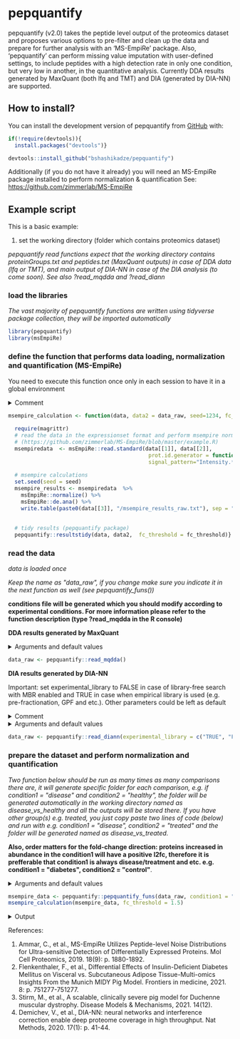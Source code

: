 
<!-- README.md is generated from README.Rmd. Please edit that file -->

# pepquantify

<!-- badges: start -->
<!-- badges: end -->

pepquantify (v2.0) takes the peptide level output of the proteomics dataset and
proposes various options to pre-filter and clean up the data and prepare
for further analysis with an ‘MS-EmpiRe’ package. Also,
‘pepquantify’ can perform missing value imputation with user-defined
settings, to include peptides with a high detection rate in only one
condition, but very low in another, in the quantitative analysis. Currently DDA results generated by MaxQuant (both lfq and TMT) and DIA (generated by DIA-NN) are supported.

## How to install?

You can install the development version of pepquantify from
[GitHub](https://github.com/) with:

``` r
if(!require(devtools)){
  install.packages("devtools")}

devtools::install_github("bshashikadze/pepquantify")
```

Additionally (if you do not have it already) you will need an MS-EmpiRe package installed to perform normalization & quantification
See: https://github.com/zimmerlab/MS-EmpiRe 

## Example script

This is a basic example:
1. set the working directory (folder which contains proteomics dataset)

*pepquantify read functions expect that the working directory contains proteinGroups.txt and peptides.txt (MaxQuant outputs) in case of DDA data (lfq or TMT), and main output of DIA-NN in case of the DIA analysis (to come soon). See also ?read_mqdda and ?read_diann*

### load the libraries
*The vast majority of pepquantify functions are written using tidyverse package collection, they will be imported automatically*
``` r
library(pepquantify)
library(msEmpiRe)
```


### define the function that performs data loading, normalization and quantification (MS-EmpiRe)
You need to execute this function once only in each session to have it in a global environment  

<details>
<summary>Comment</summary>

see: https://github.com/zimmerlab/MS-EmpiRe to know more about MS-EmpiRe package (also doi:10.1074/mcp.RA119.001509)  
note1: this function consists with codes which can be found in -
https://github.com/zimmerlab/MS-EmpiRe/blob/master/example.R 
note2: this is only an example code and for more information you should
refer to the documentation of an MS-EmpiRe package. 
note3: in msEmpiRe::read.standard I usually use different regext for unlisting.
This is iportant to remove unique number at the end of the protein ids which is added by pepquantify read functions and is neccessary for MS-EmpiRe read.standard function. The pattern used in the following function removes everything after the last dot (.), while the original pattern in the read.standard removes after the first dot, which is inconvinient in case of ncbi refseq protein database which has version numbers e.g. XP_123456.1
</details>


``` r
msempire_calculation <- function(data, data2 = data_raw, seed=1234, fc_threshold = 1.5) {
  
  require(magrittr)
  # read the data in the expressionset format and perform msempire normalization and quantification  
  # (https://github.com/zimmerlab/MS-EmpiRe/blob/master/example.R)
  msempiredata  <- msEmpiRe::read.standard(data[[1]], data[[2]],
                                            prot.id.generator = function(pep) unlist(strsplit(pep, "\\.[0-9]*$"))[1],
                                            signal_pattern="Intensity.*")
  
  # msempire calculations
  set.seed(seed = seed)
  msempire_results <- msempiredata  %>%
    msEmpiRe::normalize() %>%
    msEmpiRe::de.ana() %>%
    write.table(paste0(data[[3]], "/msempire_results_raw.txt"), sep = "\t", row.names = F)
  
  
  # tidy results (pepquantify package)
  pepquantify::resultstidy(data, data2,  fc_threshold = fc_threshold)}
```

### read the data
*data is loaded once*

*Keep the name as "data_raw", if you change make sure you indicate it in the next function as well (see pepquantify_funs())*

**conditions file will be generated which you should modify according to
experimental conditions. For more information please refer to the function
description (type ?read_mqdda in the R console)**

**DDA results generated by MaxQuant**
<details>
<summary>Arguments and default values</summary>

* exclude_samples:
if not empty, excludes specified sample/s from further analysis (only if necessary, e.g. after inspecting PCA)

* lfq:
if non-labelled data is loaded, lfq must be set to true, if labelling was performed (e.g. TMT) lfq should be set to false. For TMT **Reporter.intensity.corrected** is taken for quantification
</details> 

``` r
data_raw <- pepquantify::read_mqdda()
```

**DIA results generated by DIA-NN**

Important: set experimental_library to FALSE in case of library-free search with MBR enabled and TRUE in case when empirical library is used (e.g. pre-fractionation, GPF and etc.). Other parameters could be left as default

<details>
<summary>Comment</summary>
this package was only tested for the cases when uniprot database was used for search and "Genes" column was used for protein inference. In other scenarios it might be possible to adjust this function by changing "id_column" and "quantity_column" (latter not important for MS-EmpiRe)
</details>


<details>
<summary>Arguments and default values</summary>

* exclude_samples:
if not empty, excludes specified sample/s from further analysis (only if necessary, e.g. after inspecting PCA)


* Q_Val: (Q.Value) refer to https://github.com/vdemichev/DiaNN
* Global_Q_Val: (Global.Q.Value) refer to https://github.com/vdemichev/DiaNN
* Global_PG_Q_Val: (Global.PG.Q.Value) refer to https://github.com/vdemichev/DiaNN
* Lib_Q_Val: (Lib.Q.Value) refer to https://github.com/vdemichev/DiaNN
* Lib_PG_Q_Val: (Lib.PG.Q.Value) refer to https://github.com/vdemichev/DiaNN
* experimental_library: set true if you use empirical libraries (e.g. prefractionation or GPF), false in case of lib free search with mbr enabled
* unique_peptides_only: TRUE only unique peptides will be used for quantification (recommended)
* Quant_Qual: (Quantity.Quality) refer to https://github.com/vdemichev/DiaNN; pepquantify by default sets it to 0.5
* id_column: default "Genes"
* exclude_samples: if not empty, excludes specified sample/s from further analysis (only if necessary, e.g. after inspecting PCA)
* quantity_column: default "Genes.MaxLFQ.Unique", not important for MS-EmpiRe
  
</details> 

``` r
data_raw <- pepquantify::read_diann(experimental_library = c("TRUE", "FALSE"))
```



### prepare the dataset and perform normalization and quantification

*Two function below should be run as many times as many comparisons there are, it will generate specific folder for each comparison, e.g. if condition1 = "disease" and condition2 = "healthy", the folder will be generated automatically in the working directory named as disease_vs_healthy and all the outputs will be stored there. If you have other group(s) e.g. treated, you just copy paste two lines of code (below) and run with e.g. condition1 = "disease", condition2 = "treated" and the folder will be generated named as disease_vs_treated.*

**Also, order matters for the fold-change direction: proteins increased in abundance in the condition1 will have a positive l2fc, therefore it is prefferable that condition1 is always disease/treatment and etc. e.g. condition1 = "diabetes", condition2 = "control"**.

<details>
<summary>Arguments and default values</summary>

Options in *italics* are not (usually) necessary to change

* data:
list of two containing peptide and protein group data generated by the read functions of the pepquant package (default data_raw)

* imputation:	
if true, imputation will be performed if set to false no imputation will be performed. Generated statistics and fold-changes should be taken into account with a caution. This function is helpful to discover proteins that are missing in of the conditions while detected in another. That said it is better if imputation will be avoided in experiments with low number of samples (consider also to set second_condition to 0 (see below) in case of very small datasets) (default false)

* *n_element_peptide:*	
peptide data is the nth element of the list (change only if data is loaded manually as a list without using pepquantify read function) (default 1)

* condition1:	
name of the first condition that should be compared (note that the order matters for the fold-change direction) 

* condition2:	
name of the second condition that should be compared (note that the order matters for the fold-change direction)

* n_condition_1:	
minimum number of the valid values in the first condition (this value should be at least two, but default pepquant value is three)

* n_condition_2:	
minimum number of the valid values in the second condition (this value should be at least two, but default pepquant value is three)

* min_pep:	
minimum number of peptides for each protein (default 2)

* downshift:	
see the perseus documentation "Replace missing values from normal distribution" (default 1.8)
http://www.coxdocs.org/doku.php?id=perseus:user:activities:matrixprocessing:imputation:replacemissingfromgaussian

* width:	
see the perseus documentation "Replace missing values from normal distribution" (default 0.3)
http://www.coxdocs.org/doku.php?id=perseus:user:activities:matrixprocessing:imputation:replacemissingfromgaussian

* n_ko_like:	
minimum number of peptides that should have missing and valid value pattern (all valid in one condition, maximum 1 valid in another, or otherwise by user defined criteria (see fraction_valid and second_condition)) to be included in quantification. "ko" here does not necessarily has biological meaning, here this term is used to refer peptides that are consistently detected in one condition and not (or with extremely low rate) in another (default 2)

* fraction_valid:	
between 0-1. 1 means that imputed peptides are taken into account if they are present in all samples of one of the conditions (and max 1 in the second condition, see also option "second_condition"), 0.5 means if they are present in the half of the samples of one of the conditions. (default 1)

* second_condition:	
maximum acceptable number of valid values in other condition when fraction valid is met in the other (default 1)

* *seed:*
as values for imputation are derived randomly, seed makes sure the reproducibility (default 1234)

* fc_threshold:
minimum fold change for the protein to be considered differentially abundant (in natural scale) (default 1.5)

</details>
  
 
``` r
msempire_data <- pepquantify::pepquantify_funs(data_raw, condition1 = "name_of_condition_one", condition2 = "name_of_condition_two", imputation = FALSE)
msempire_calculation(msempire_data, fc_threshold = 1.5)
```  
  
<details>
<summary>Output</summary>

* **msempire_results_raw:**     
this is the raw results of MS-EmpiRe

* **msempire_results_tidy:**    
this is the results that has been cleaned-up and can be used for suppl tables

* **msempire_results_volcano:** 
some columns was adjusted to make it suitable for the volcano plot  

</details>  

References:
1.	Ammar, C., et al., MS-EmpiRe Utilizes Peptide-level Noise Distributions for Ultra-sensitive Detection of Differentially Expressed Proteins. Mol Cell Proteomics, 2019. 18(9): p. 1880-1892.
2.	Flenkenthaler, F., et al., Differential Effects of Insulin-Deficient Diabetes Mellitus on Visceral vs. Subcutaneous Adipose Tissue-Multi-omics Insights From the Munich MIDY Pig Model. Frontiers in medicine, 2021. 8: p. 751277-751277.
3.	Stirm, M., et al., A scalable, clinically severe pig model for Duchenne muscular dystrophy. Disease Models & Mechanisms, 2021. 14(12).
4.	Demichev, V., et al., DIA-NN: neural networks and interference correction enable deep proteome coverage in high throughput. Nat Methods, 2020. 17(1): p. 41-44.


  
